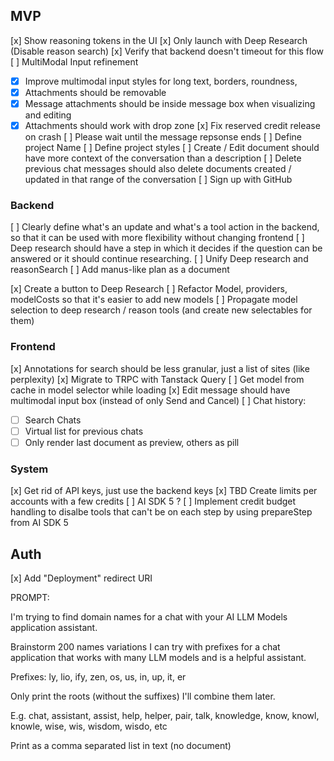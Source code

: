 ## MVP

[x] Show reasoning tokens in the UI
[x] Only launch with Deep Research (Disable reason search)
[x] Verify that backend doesn't timeout for this flow
[ ] MultiModal Input refinement
- [x] Improve multimodal input styles for long text, borders, roundness,
- [x] Attachments should be removable
- [x] Message attachments should be inside message box when visualizing and editing
- [x] Attachments should work with drop zone
[x] Fix reserved credit release on crash
[ ] Please wait until the message repsonse ends
[ ] Define project Name
[ ] Define project styles
[ ] Create / Edit document should have more context of the conversation than a description
[ ] Delete previous chat messages should also delete documents created / updated in that range of the conversation
[ ] Sign up with GitHub

### Backend
[ ] Clearly define what's an update and what's a tool action in the backend, so that it can be used with more flexibility without changing frontend
[ ] Deep research should have a step in which it decides if the question can be answered or it should continue researching.
[ ] Unify Deep research and reasonSearch
[ ] Add manus-like plan as a document

[x] Create a button to Deep Research
[ ] Refactor Model, providers, modelCosts so that it's easier to add new models
[ ] Propagate model selection to deep research / reason tools (and create new selectables for them)


### Frontend
[x] Annotations for search should be less granular, just a list of sites (like perplexity)
[x] Migrate to TRPC with Tanstack Query
[ ] Get model from cache in model selector while loading
[x] Edit message should have multimodal input box (instead of only Send and Cancel)
[ ] Chat history: 
- [ ] Search Chats
- [ ] Virtual list for previous chats
- [ ] Only render last document as preview, others as pill

### System
[x] Get rid of API keys, just use the backend keys
[x] TBD Create limits per accounts with a few credits
[ ] AI SDK 5 ?
[ ] Implement credit budget handling to disalbe tools that can't be on each step by using prepareStep from AI SDK 5



## Auth
[x] Add "Deployment" redirect URI 


PROMPT:

I'm trying to find domain names for a chat with your AI LLM Models application assistant.

Brainstorm 200 names variations I can try with prefixes for a chat application that works with many LLM models and is a helpful assistant.

Prefixes: ly, lio, ify, zen, os, us, in, up, it, er

Only print the roots (without the suffixes) I'll combine them later.

E.g. chat, assistant, assist, help, helper, pair, talk, knowledge, know, knowl, knowle, wise, wis, wisdom, wisdo, etc

Print as a comma separated list in text (no document)